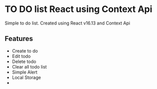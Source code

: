 # TO DO list React using Context Api

Simple to do list. Created using React v16.13 and Context Api

## Features

- Create to do
- Edit todo
- Delete todo
- Clear all todo list
- Simple Alert
- Local Storage
-
